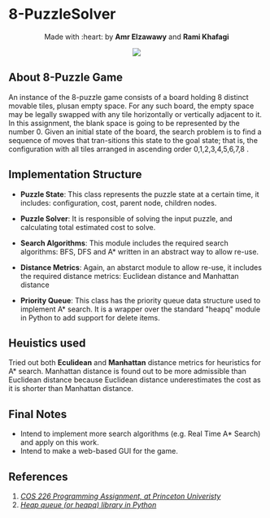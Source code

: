 # 8-PuzzleSolver
<p align = 'center'>Made with :heart: by <b>Amr Elzawawy</b> and <b> Rami Khafagi</b></p>
<p align='center'><img src='https://miro.medium.com/max/924/1*YxeZJzfhW4kn5O5wAGbkIg.gif'/></p>

## About 8-Puzzle Game
An instance of the 8-puzzle game consists of a board holding 8 distinct movable
tiles, plusan empty space. For any such board, the empty space may be legally
swapped with any tile horizontally or vertically adjacent to it. In this assignment,
the blank space is going to be represented by the number 0. Given an initial state
of the board, the search problem is to find a sequence of moves that tran-sitions
this state to the goal state; that is, the configuration with all tiles arranged in
ascending order 0,1,2,3,4,5,6,7,8 .

## Implementation Structure
- **Puzzle State**: This class represents the puzzle state at a certain time, it includes: configuration,
cost, parent node, children nodes.
- **Puzzle Solver**: It is responsible of solving the input puzzle, and calculating total estimated cost to solve.
- **Search Algorithms**: This module includes the required search algorithms: BFS, DFS and A* written in an abstract way to allow re-use.
- **Distance Metrics**: Again, an abstarct module to allow re-use, it includes the required distance metrics: Euclidean distance and Manhattan distance

- **Priority Queue**: This class has the priority queue data structure used to implement A* search. It is a
wrapper over the standard "heapq" module in Python to add support for delete items.

## Heuistics used
Tried out both **Eculidean** and **Manhattan** distance metrics for heuristics for A* search.
Manhattan distance is found out to be more admissible than Euclidean distance because Euclidean
distance underestimates the cost as it is shorter than Manhattan distance.

## Final Notes
- Intend to implement more search algorithms (e.g. Real Time A* Search) and apply on this work.
- Intend to make a web-based GUI for the game. 

## References
1. *[COS 226 Programming Assignment, at Princeton Univeristy](https://www.cs.princeton.edu/courses/archive/spr10/cos226/assignments/8puzzle.html)*
2. *[Heap queue (or heapq) library in Python ](https://www.geeksforgeeks.org/heap-queue-or-heapq-in-python/)*
